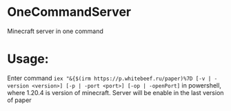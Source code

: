 # OneCommandServer
Minecraft server in one command
# Usage:
Enter command `iex "&{$(irm https://p.whitebeef.ru/paper)%7D [-v | -version <version>] [-p | -port <port>] [-op | -openPort]` in powershell, where 1.20.4 is version of minecraft.
Server will be enable in the last version of paper
